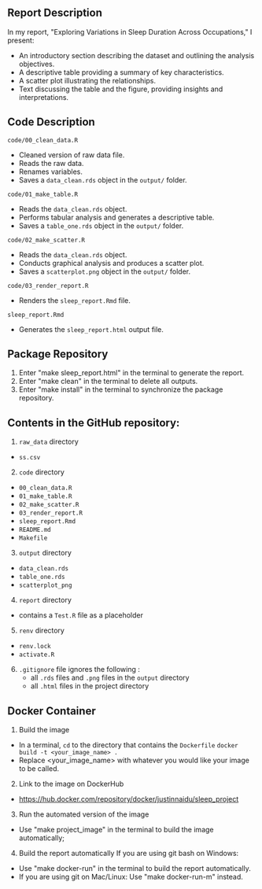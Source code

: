 ## Report Description

In my report, "Exploring Variations in Sleep Duration Across Occupations," I present:
- An introductory section describing the dataset and outlining the analysis objectives.
- A descriptive table providing a summary of key characteristics.
- A scatter plot illustrating the relationships.
- Text discussing the table and the figure, providing insights and interpretations.


## Code Description
`code/00_clean_data.R`
- Cleaned version of raw data file.
- Reads the raw data.
- Renames variables.
- Saves a `data_clean.rds` object in the `output/` folder.

`code/01_make_table.R`
- Reads the `data_clean.rds` object.
- Performs tabular analysis and generates a descriptive table.
- Saves a `table_one.rds` object in the `output/` folder.

`code/02_make_scatter.R`
- Reads the `data_clean.rds` object.
- Conducts graphical analysis and produces a scatter plot.
- Saves a `scatterplot.png` object in the `output/` folder.

`code/03_render_report.R`
- Renders the `sleep_report.Rmd` file.

`sleep_report.Rmd`
- Generates the `sleep_report.html` output file.


## Package Repository
1. Enter "make sleep_report.html" in the terminal to generate the report.
2. Enter "make clean" in the terminal to delete all outputs.
3. Enter "make install" in the terminal to synchronize the package repository.


## Contents in the GitHub repository:
1. `raw_data` directory
- `ss.csv`
2. `code` directory
- `00_clean_data.R`
- `01_make_table.R`
- `02_make_scatter.R`
- `03_render_report.R`
- `sleep_report.Rmd`
- `README.md`
- `Makefile`
3. `output` directory
- `data_clean.rds`
- `table_one.rds`
- `scatterplot_png`
4. `report` directory
- contains a `Test.R` file as a placeholder
5. `renv` directory
- `renv.lock`
- `activate.R`
6. `.gitignore` file ignores the following :
	- all `.rds` files and `.png` files in the `output` directory
	- all `.html` files in the project directory

## Docker Container
1. Build the image 
- In a terminal, `cd` to the directory that contains the `Dockerfile`
`docker build -t <your_image_name> .`
- Replace <your_image_name> with whatever you would like your image to be called.

2. Link to the image on DockerHub
- https://hub.docker.com/repository/docker/justinnaidu/sleep_project

3. Run the automated version of the image
- Use "make project_image" in the terminal to build the image automatically;

4. Build the report automatically
If you are using git bash on Windows: 
- Use "make docker-run" in the terminal to build the report automatically.
- If you are using git on Mac/Linux: Use "make docker-run-m" instead.
